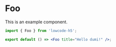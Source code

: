 # Foo

This is an example component.

```jsx
import { Foo } from 'lowcode-h5';

export default () => <Foo title="Hello dumi!" />;
```
